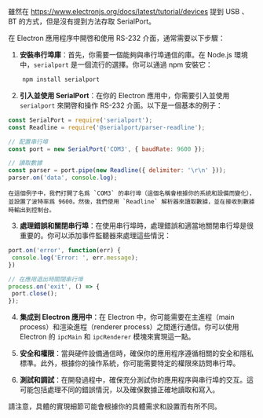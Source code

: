 雖然在 https://www.electronjs.org/docs/latest/tutorial/devices
提到 USB 、BT 的方式，但是沒有提到方法存取 SerialPort。

在 Electron 應用程序中開啓和使用 RS-232 介面，通常需要以下步驟：

1. **安裝串行埠庫**：首先，你需要一個能夠與串行埠通信的庫。在 Node.js 環境中，`serialport` 是一個流行的選擇。你可以通過 npm 安裝它：
```bash
    npm install serialport
```


    
2. **引入並使用 SerialPort**：在你的 Electron 應用中，你需要引入並使用 `serialport` 來開啓和操作 RS-232 介面。以下是一個基本的例子：

```js
const SerialPort = require('serialport');
const Readline = require('@serialport/parser-readline');

// 配置串行埠
const port = new SerialPort('COM3', { baudRate: 9600 });

// 讀取數據
const parser = port.pipe(new Readline({ delimiter: '\r\n' }));
parser.on('data', console.log);
```
    在這個例子中，我們打開了名爲 `COM3` 的串行埠（這個名稱會根據你的系統和設備而變化），並設置了波特率爲 9600。然後，我們使用 `Readline` 解析器來讀取數據，並在接收到數據時輸出到控制台。
    
3. **處理錯誤和關閉串行埠**：在使用串行埠時，處理錯誤和適當地關閉串行埠是很重要的。你可以添加事件監聽器來處理這些情況：
    
 ```js
 port.on('error', function(err) {
  console.log('Error: ', err.message);
})

// 在應用退出時關閉串行埠
process.on('exit', () => {
  port.close();
});

```
    
4. **集成到 Electron 應用中**：在 Electron 中，你可能需要在主進程（main process）和渲染進程（renderer process）之間進行通信。你可以使用 Electron 的 `ipcMain` 和 `ipcRenderer` 模塊來實現這一點。
    
5. **安全和權限**：當與硬件設備通信時，確保你的應用程序遵循相關的安全和隱私標準。此外，根據你的操作系統，你可能需要特定的權限來訪問串行埠。
    
6. **測試和調試**：在開發過程中，確保充分測試你的應用程序與串行埠的交互。這可能包括處理不同的錯誤情況，以及確保數據正確地讀取和寫入。
    

請注意，具體的實現細節可能會根據你的具體需求和設置而有所不同。